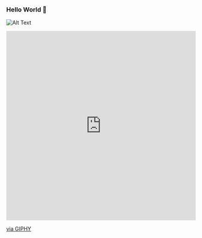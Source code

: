 ### Hello World 👋
![Alt Text](https://media.giphy.com/media/vFKqnCdLPNOKc/giphy.gif)

<div style="width:100%;height:0;padding-bottom:100%;position:relative;"><iframe src="https://giphy.com/embed/jTSOClK7HBoMaVn5Hi" width="100%" height="100%" style="position:absolute" frameBorder="0" class="giphy-embed" allowFullScreen></iframe></div><p><a href="https://giphy.com/gifs/netflix-happiness-friendship-big-hug-jTSOClK7HBoMaVn5Hi">via GIPHY</a></p>
